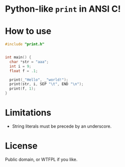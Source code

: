 # Python-like `print` in ANSI C!

# How to use

```c
#include "print.h"


int main() {
  char *str = "aaa";
  int i = 9;
  float f = .1;

  print(_"Hello", _"world!");
  print(str, i, SEP "\t", END "\n");
  print(f, 1);
}
```

# Limitations
  - String literals must be precede by an underscore.

# License
Public domain, or WTFPL if you like.
